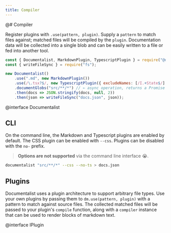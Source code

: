 ```yaml
---
title: Compiler
---
```


@# Compiler

Register plugins with `.use(pattern, plugin)`. Supply a `pattern` to match files against; matched files will be compiled by the `plugin`. Documentation data will be collected into a single blob and can be easily written to a file or fed into another tool.

```js
const { Documentalist, MarkdownPlugin, TypescriptPlugin } = require("@documentalist/compiler");
const { writeFileSync } = require("fs");

new Documentalist()
    .use(".md", new MarkdownPlugin())
    .use(/\.tsx?$/, new TypescriptPlugin({ excludeNames: [/I.+State$/] }))
    .documentGlobs("src/**/*") // ← async operation, returns a Promise
    .then(docs => JSON.stringify(docs, null, 2))
    .then(json => writeFileSync("docs.json", json));
```

@interface Documentalist

## CLI

On the command line, the Markdown and Typescript plugins are enabled by default.
The CSS plugin can be enabled with `--css`. Plugins can be disabled with the `no-` prefix.

> **Options are not supported** via the command line interface :sob:.

```sh
documentalist "src/**/*" --css --no-ts > docs.json
```

## Plugins

Documentalist uses a plugin architecture to support arbitrary file types.
Use your own plugins by passing them to `dm.use(pattern, plugin)` with a
pattern to match against source files. The collected matched files will
be passed to your plugin's `compile` function, along with a `compiler`
instance that can be used to render blocks of markdown text.

@interface IPlugin
